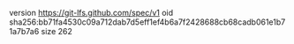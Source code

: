 version https://git-lfs.github.com/spec/v1
oid sha256:bb71fa4530c09a712dab7d5eff1ef4b6a7f2428688cb68cadb061e1b71a7b7a6
size 262
